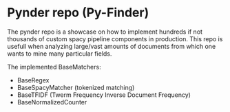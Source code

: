 Pynder repo (Py-Finder)
=======================
The pynder repo is a showcase on how to implement hundreds if not thousands of custom spacy pipeline components in production.
This repo is usefull when analyzing large/vast amounts of documents from which one wants to mine many particular fields. 

The implemented BaseMatchers:
- BaseRegex
- BaseSpacyMatcher (tokenized matching)
- BaseTFIDF (Twerm Frequency Inverse Document Frequency)
- BaseNormalizedCounter
